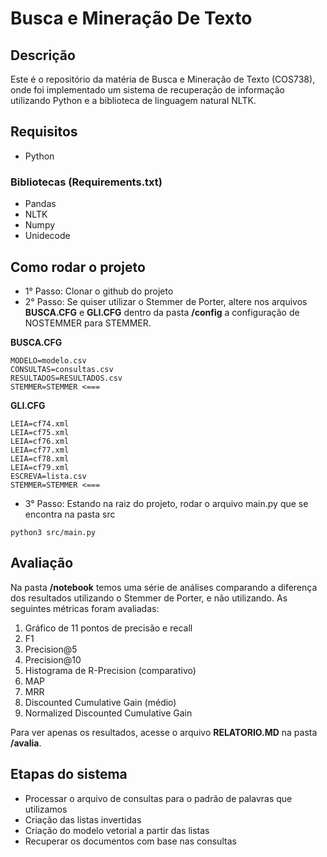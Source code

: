
# Busca e Mineração De Texto

## Descrição

Este é o repositório da matéria de Busca e Mineração de Texto (COS738), onde foi implementado um sistema de recuperação de informação utilizando Python e a biblioteca de linguagem natural NLTK.

## Requisitos

- Python

### Bibliotecas (Requirements.txt)
- Pandas
- NLTK
- Numpy
- Unidecode


## Como rodar o projeto

- 1° Passo: Clonar o github do projeto
- 2° Passo: Se quiser utilizar o Stemmer de Porter, altere nos arquivos **BUSCA.CFG** e **GLI.CFG** dentro da pasta **/config** a configuração de NOSTEMMER para STEMMER.

**BUSCA.CFG**
```
MODELO=modelo.csv
CONSULTAS=consultas.csv
RESULTADOS=RESULTADOS.csv
STEMMER=STEMMER <===
```

**GLI.CFG**
```
LEIA=cf74.xml
LEIA=cf75.xml
LEIA=cf76.xml
LEIA=cf77.xml
LEIA=cf78.xml
LEIA=cf79.xml
ESCREVA=lista.csv
STEMMER=STEMMER <===
```

- 3° Passo: Estando na raiz do projeto, rodar o arquivo main.py que se encontra na pasta src
```
python3 src/main.py
```

## Avaliação

Na pasta **/notebook** temos uma série de análises comparando a diferença dos resultados utilizando o Stemmer de Porter, e não utilizando. As seguintes métricas foram avaliadas:

1. Gráfico de 11 pontos de precisão e recall
2. F1
3. Precision@5
4. Precision@10
5. Histograma de R-Precision (comparativo)
6. MAP
7. MRR
8. Discounted Cumulative Gain (médio)
9. Normalized Discounted Cumulative Gain

Para ver apenas os resultados, acesse o arquivo **RELATORIO.MD** na pasta **/avalia**.

## Etapas do sistema

- Processar o arquivo de consultas para o padrão de palavras que utilizamos
- Criação das listas invertidas
- Criação do modelo vetorial a partir das listas
- Recuperar os documentos com base nas consultas